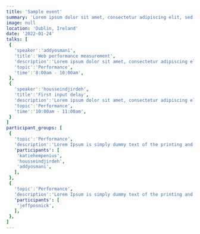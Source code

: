 ```yaml
---
title: 'Sample event'
summary: 'Lorem ipsum dolor sit amet, consectetur adipiscing elit, sed do eiusmod tempor incididunt ut labore et dolore magna aliqua.'
image: null
location: 'Dublin, Ireland'
date: '2022-01-24'
talks: [
 {
   'speaker':'addyosmani',
   'title':'Web performance measurement',
   'description':'Lorem ipsum dolor sit amet, consectetur adipiscing elit, sed do eiusmod tempor incididunt ut labore et dolore magna aliqua',
   'topic':'Performance',
   'time':'8:00am - 10:00am',
 },
 {
   'speaker':'housseindjirdeh',
   'title':'First input delay',
   'description':'Lorem ipsum dolor sit amet, consectetur adipiscing elit, sed do eiusmod tempor incididunt ut labore et dolore magna aliqua',
   'topic':'Performance',
   'time':'10:00am - 11:00am',
 }
]
participant_groups: [
 {
   'topic':'Performance',
   'description':'Lorem Ipsum is simply dummy text of the printing and typesetting industry.',
   'participants': [
    'katiehempenius',
    'housseindjirdeh',
    'addyosmani',
   ],
 },
 {
   'topic':'Performance',
   'description':'Lorem Ipsum is simply dummy text of the printing and typesetting industry.',
   'participants': [
    'jeffposnick',
   ],
 },
]
---
```

